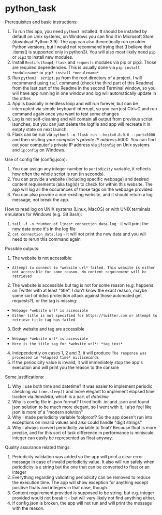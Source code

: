 # python_task

Prerequisites and basic instructions:

1. To run this app, you need ```python3``` installed. It should be installed by default on Unix systems, on Windows you can find it in Microsoft Store (download Python 3.9). The app can also theoretically run on older Python versions, but I would not recommend trying that (I believe that .items() is supported only in python3). You will also most likely need ```pip``` or ```pip3``` to install new modules.
2. Install ```BeatifulSoup4```, ```flask``` and ```requests``` modules via pip or pip3. Those are required dependencies. This is usually done via ```pip install *modulename*``` or ```pip3 install *modulename*```
3. Run ```python3  script.py``` from the root directory of a project. I will recommend using ```tail``` command (check the third part of this Readme) from the last part of the Readme in the second Terminal window, so you will have app running in one window and log will automatically update in the other.
4. App is basically in endless loop and will run forever, but can be interrupted via simple keyboard interrupt, so you can just Ctrl+C and run command again once you want to test some changes
5. Log is not self-cleaning and will contain all output from previous script launches, but you can just delete the logfile and app will recreate it in empty state on next launch.
6. Flask can be run via ```python3 -m flask run --host=0.0.0.0 --port=5000``` and then visiting *your computer's private IP address*:5000. You can find out your computer's private IP address via ```ifconfig``` on Unix systems and ```ipconfig``` on Windows.

Use of config file (config.json):

1. You can assign any integer number to ```periodicity``` variable, it reflects how often the whole script is run (in seconds).
2. You can provide a website (including specific webpage) and desired content requirements (aka tag(s)) to check for within this website. The app will log all the occurances of those tags on the webpage provided.
3. You can also provide a non-existing website, and it should return a log message, not break the app.

How to read log on UNIX systems (Linux, MacOS) or with UNIX terminals emulators for Windows (e.g. Git Bash):

1. ```tail -f -n *number of lines* connection_data.log``` - it will print the new data once it's in the log file
2. ```cat connection_data.log``` - it will not print the new data and you will need to rerun this command again

Possible  outputs:

1. The website is not accessible:
- ```Attempt to connect to *website url* failed. This website is either not accessible for some reason. No content requirement will be retrieved```
2. The website is accessible but tag is not for some reason (e.g. happens on Twitter with at least "title", I don't know the exact reason, maybe some sort of ddos protection attack against those automated get requests?), or the tag is missing:
- ```Webpage *website url* is accessible```
-  ```Either title is not specified for https://twitter.com or attempt to retrieve title tag has failed```
3. Both website and tag are accessible
- ```Webpage *website url* is accessible```
- ```Here is the title tag for *website url*: *tag text*```
4. Independently on cases 1, 2 and 3, it will produce ```The response was processed in *elapsed time* milliseconds```
5. If the periodicity value is invalid, it will immediately stop the app's execution and will print you the reason to the console

Some justifications:

1. Why I use both time and datetime? It was easier to implement periodic checking via ```time.sleep()``` and more elegant to implement elapsed time tracker via *timedelta*, which is a part of *datetime*
2. Why is config file in .json format? I tried both .ini and .json and found json solution to be much more elegant, so I went with it. I also feel like json is more of a "modern solution"
3. Why I made periodicity variable foolproof? So the app doesn't run into exceptions on invalid values and also could handle "digit strings"
4. Why I always convert periodicity variable to float? Because float is more precise, and for this sort of task difference in performance is miniscule. Integer can easily be represented as float anyway.

Quality assurance related things:
1. Periodicity validation was added so the app will print a clear error message in case of invalid periodicity value. It also will run safely when periodicity is a string but the one that can be converted to float or an integer
2. Everything regarding validating periodicity can be removed to reduce the execution time. The app will show exception for anything except positive floats and integers in that case, though.
3. Content requirement provided is supposed to be string, but e.g. integer provided would not break it - but will very likely not find anything either.
4. If config.json is broken, the app will not run and will print the message with the reason.